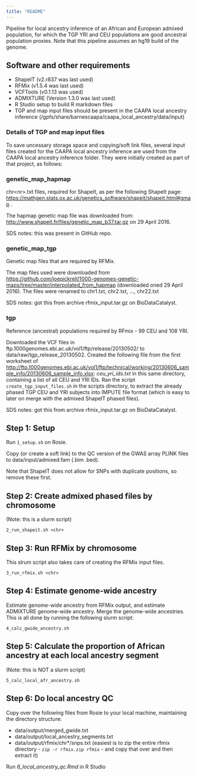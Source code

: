 ```yaml
---
title: "README"
---
```


Pipeline for local ancestry inference of an African and European admixed population, for which the TGP YRI and CEU populations are good ancestral population proxies. Note that this pipeline assumes an hg19 build of the genome. 

## Software and other requirements

- ShapeIT (v2.r837 was last used)
- RFMix (v1.5.4 was last used)
- VCFTools (v0.1.13 was used)
- ADMIXTURE (Version 1.3.0 was last used)
- R Studio setup to build R markdown files
- TGP and map input files should be present in the CAAPA local ancestry inference (/gpfs/share/barnescaapa/caapa_local_ancestry/data/input)

### Details of TGP and map input files

To save uncessary storage space and copying/soft link files, several input files created for the CAAPA local ancestry inference are used from the CAAPA local ancestry inference folder. They were initially created as part of that project, as follows:

### genetic_map_hapmap

chr\<nr\>.txt files, required for ShapeIt, as per the following ShapeIt page:
https://mathgen.stats.ox.ac.uk/genetics_software/shapeit/shapeit.html#gmap .

The hapmap genetic map file was downloaded from: http://www.shapeit.fr/files/genetic_map_b37.tar.gz on 29 April 2016.

SDS notes: this was present in GitHub repo.

### genetic_map_tgp

Genetic map files that are required by RFMix. 

The map files used were downloaded from https://github.com/joepickrell/1000-genomes-genetic-maps/tree/master/interpolated_from_hapmap (downloaded oned 29 April 2016).
The files were renamed to chr1.txt, chr2.txt, ..., chr22.txt

SDS notes: got this from archive rfmix_input.tar.gz on BioDataCatalyst.

### tgp

Reference (ancestral) populations required by RFmix - 99 CEU and 108 YRI. 

Downloaded the VCF files in ftp.1000genomes.ebi.ac.uk/vol1/ftp/release/20130502/ to data/raw/tgp_release_20130502. Created the following file from the first worksheet of http://ftp.1000genomes.ebi.ac.uk/vol1/ftp/technical/working/20130606_sample_info/20130606_sample_info.xlsx:
<i>ceu_yri_ids.txt</i> in this same directory, containing a list of all CEU and YRI IDs. Ran the script <code>create_tgp_input_files.sh</code> in the scripts directory, to extract the already phased TGP CEU and YRI subjects into IMPUTE file format (which is easy to later on merge with the admixed ShapeIT phased files).

SDS notes: got this from archive rfmix_input.tar.gz on BioDataCatalyst.

## Step 1: Setup

Run <code>1_setup.sh</code> on Rosie. 

Copy (or create a soft link) to the QC version of the GWAS array PLINK files to data/input/admixed.fam (.bim .bed).

Note that ShapeIT does not allow for SNPs with duplicate positions, so remove
these first.

## Step 2: Create admixed phased files by chromosome

(Note: ths is a slurm script)

<code>2_run_shapeit.sh \<chr\></code>

## Step 3: Run RFMix by chromosome 

This slrum script also takes care of creating the RFMix input files.

<code>3_run_rfmix.sh \<chr\></code>

## Step 4: Estimate genome-wide ancestry 

Estimate genome-wide ancestry from RFMix output, and estimate ADMIXTURE genome-wide ancestry.
Merge the genome-wide ancestries.
This is all done by running the following slurm script:

<code>4_calc_gwide_ancestry.sh</code>

## Step 5: Calculate the proportion of African ancestry at each local ancestry segment

(Note: this is NOT a slurm script)

<code>5_calc_local_afr_ancestry.sh</code>

## Step 6: Do local ancestry QC

Copy over the following files from Rosie to your local machine, maintaining the directory structure:

* data/output/merged_gwide.txt
* data/output/local_ancestry_segments.txt
* data/output/rfmix/chr*/snps.txt (easiest is to zip the entire rfmix directory - <code>zip -r rfmix.zip rfmix</code> - and copy that over and then extract it)

Run <i>6_local_ancestry_qc.Rmd</i> in R Studio


